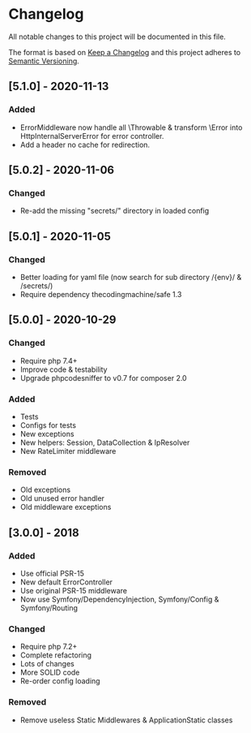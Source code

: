 # Changelog
All notable changes to this project will be documented in this file.

The format is based on [Keep a Changelog](http://keepachangelog.com/en/1.0.0/)
and this project adheres to [Semantic Versioning](http://semver.org/spec/v2.0.0.html).


## [5.1.0] - 2020-11-13
### Added
 * ErrorMiddleware now handle all \Throwable & transform \Error into HttpInternalServerError for error controller.
 * Add a header no cache for redirection.

## [5.0.2] - 2020-11-06
### Changed
 * Re-add  the missing "secrets/" directory in loaded config
 
## [5.0.1] - 2020-11-05
### Changed
 * Better loading for yaml file (now search for sub directory /{env}/ & /secrets/)
 * Require dependency thecodingmachine/safe 1.3

## [5.0.0] - 2020-10-29
### Changed
 * Require php 7.4+
 * Improve code & testability
 * Upgrade phpcodesniffer to v0.7 for composer 2.0
### Added
 * Tests
 * Configs for tests
 * New exceptions
 * New helpers: Session, DataCollection & IpResolver
 * New RateLimiter middleware
### Removed
 * Old exceptions
 * Old unused error handler
 * Old middleware exceptions



## [3.0.0] - 2018
### Added
 * Use official PSR-15
 * New default ErrorController
 * Use original PSR-15 middleware
 * Now use Symfony/DependencyInjection, Symfony/Config & Symfony/Routing

### Changed
 * Require php 7.2+
 * Complete refactoring
 * Lots of changes
 * More SOLID code
 * Re-order config loading
 
### Removed
 * Remove useless Static Middlewares & ApplicationStatic classes